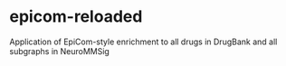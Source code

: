# epicom-reloaded
Application of EpiCom-style enrichment to all drugs in DrugBank and all subgraphs in NeuroMMSig
